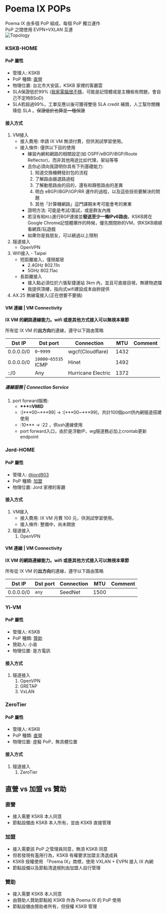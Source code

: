# Poema IX POPs

Poema IX 由多個 PoP 組成，每個 PoP 獨立運作  
PoP 之間使用 EVPN+VXLAN 互連  
![Topology](https://i.imgur.com/Cc33xTj.png)

### KSKB-HOME

#### PoP 屬性
* 管理人: KSKB
* PoP 種類: [直營](#TYPE)
* 物理位置: 台北市大安區，KSKB 家裡的客廳雲
* SLA保證低於99% ([我家電腦很不穩](https://www.kskb.eu.org/2022/06/5.html)，可能是記憶體或是主機板有問題，會自己不定時BSoD)  
* SLA若超過99%，工單反應以後可獲得雙倍 SLA credit 補償，人工幫你關機降低 SLA 。~~保證低於也算是一種保證~~  

#### 接入方式

1. VM接入
    * 接入費用: 申請 IX VM 無須付費，但供測試學習使用。
    * 接入條件: 僅供以下目的使用
        * 練習內網和網路的相關設定(如 OSPF/eBGP/iBGP/Route Reflector)，而非其他用途比如代理，架站等等
        * 且你必須向我證明你具有下列基礎能力:
            1. 知道交換機轉發封包的流程
            2. 了解路由器選路過程
            3. 了解動態路由的目的，還有和靜態路由的差異
            4. 明白 eBGP/iBGP/iGP/RR 運作的過程，以及這些技術要解決的問題
            5. 其他「計算機網路」這門課期末考可能會考的東東
        * 證明方法: 可能是考試/面試，或是群友內推
        * 若沒有和`RS1`進行BGP連接並**發送至少一條IPv6路由**，KSKB將在Google Chrome記憶體爆炸的時候，優先關閉妳的VM，供KSKB順順看網頁/玩遊戲  
        * 如果你是我朋友，可以繞過以上限制
2. 隧道接入
    * OpenVPN
3. Wifi接入 - Taipei
    * 短距離接入，僅限鄰居
        * 2.4GHz 802.11n
        * 5GHz 802.11ac
    * 長距離接入
        * 接入點必須位於六張犁捷運站 3km 內，並且可直接目視，無建物遮擋
        * 我提供頂樓，指向式wifi建設成本由妳提供
4. AX.25 無線電接入(正在想要不要搞)

#### VM 連線 | VM Connectivity
**IX VM 的網路連線能力。wifi 或是其他方式接入可以無視本章節**

所有從 IX VM 的**出方向**的連線，遵守以下路由策略

| Dst IP           | Dst port                | Connection                  | MTU  | Comment         |
|------------------|-------------------------|-----------------------------|------|-----------------|
| 0.0.0.0/0        | `0~9999`                | wgcf(Cloudflare)            | 1432 |                 |
| 0.0.0.0/0        | `10000~65535`<br>ICMP   | Hinet                       | 1492 |                 |
| ::/0             | Any                     | Hurricane Electric          | 1372 |                 |


##### 連線服務 | Connection Service
1. port forward服務:
    * **\*\*\*=VMID**
    * :\[\*\*\*00~\*\*\*99\] → :\[\*\*\*00~\*\*\*99\]，共計100個port供內網隧道搭建使用  
    * :10\*\*\* → :22 ，供ssh連線使用
    * port forward入口，由於是浮動IP，wg隧道務必加上crontab更新endpoint

### Jord-HOME

#### PoP 屬性
* 管理人: [@jord903](https://t.me/jord903)
* PoP 種類: [加盟](#TYPE)
* 物理位置: Jord 家裡的客廳

#### 接入方式

1. VM接入
    * 接入費用: IX VM 月費 100 元，供測試學習使用。
    * 接入條件: 整備中，尚未開放
2. 隧道接入
    1. OpenVPN

#### VM 連線 | VM Connectivity
**IX VM 的網路連線能力。wifi 或是其他方式接入可以無視本章節**

所有從 IX VM 的**出方向**的連線，遵守以下路由策略

| Dst IP           | Dst port                | Connection                  | MTU  | Comment         |
|------------------|-------------------------|-----------------------------|------|-----------------|
| 0.0.0.0/0        | `any`                   | SeedNet                     | 1500 |                 |

### Yi-VM

#### PoP 屬性
* 管理人: KSKB
* PoP 種類: [贊助](#TYPE)
* 贊助人: 小易
* 物理位置: 是方電訊

#### 接入方式

1. 隧道接入
    1. OpenVPN
    2. GRETAP
    3. VxLAN
    
### ZeroTier

#### PoP 屬性
* 管理人: KSKB
* PoP 種類: [直營](#TYPE)
* 物理位置: 虛擬 PoP，無具體位置

#### 接入方式

1. 隧道接入
    1. ZeroTier
    
## 直營 vs 加盟 vs 贊助<a name="TYPE"></a>

### 直營
* 接入需要 KSKB 本人同意
* 節點設備由 KSKB 本人所有，並由 KSKB 直接管理  

### 加盟
* 接入需要該 PoP 之管理員同意，無須 KSKB 同意
* 但若發現有濫用行為，KSKB 有權要求加盟主清退成員
* KSKB 授權使用 「Poema IX」商標，使用 VXLAN + EVPN 接入 IX 內網  
* 節點設備以及節點清退規則由加盟人自行管理

### 贊助
* 接入需要 KSKB 本人同意
* 由贊助人贊助節點給 KSKB 作為 Poema IX 的 PoP 使用
* 節點設備由贊助者所有，但授權 KSKB 管理
